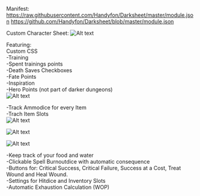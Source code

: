 
Manifest: https://raw.githubusercontent.com/Handyfon/Darksheet/master/module.json
 https://github.com/Handyfon/Darksheet/blob/master/module.json
 
Custom Character Sheet:
![Alt text](https://i.imgur.com/yMiq1Uf.png?raw=true "Custom Character Sheet")

Featuring:<br/>
Custom CSS<br/>
-Training<br/>
-Spent trainings points<br/>
-Death Saves Checkboxes<br/>
-Fate Points<br/>
-Inspiration<br/>
-Hero Points (not part of darker dungeons)<br/>
![Alt text](https://i.imgur.com/cRIv5oP.png?raw=true "Custom Item Sheet and Inventory")

-Track Ammodice for every Item<br/>
-Trach Item Slots<br/>
![Alt text](https://imgur.com/a/BGTlugW?raw=true "Item Slots")

![Alt text](https://i.imgur.com/HB4CPIu.png?raw=true "Including Customizable Rollable Tables")

![Alt text](https://i.imgur.com/yNFCVMQ.png?raw=true "Track Resources")

-Keep track of your food and water<br/>
-Clickable Spell Burnoutdice with automatic consequence<br/>
-Buttons for: Critical Success, Critical Failure, Success at a Cost, Treat Wound and Heal Wound.<br/>
-Settings for Hitdice and Inventory Slots<br/>
-Automatic Exhaustion Calculation (WOP)<br/>
